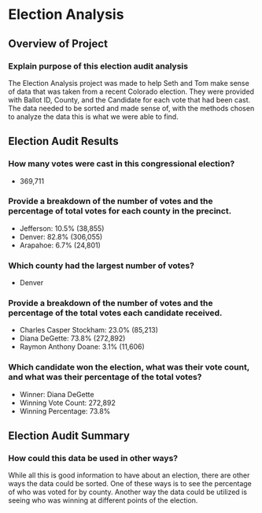 # Election Analysis

## Overview of Project

### Explain purpose of this election audit analysis
The Election Analysis project was made to help Seth and Tom make sense of data that was taken from a recent Colorado election. They were provided with Ballot ID, County, and the Candidate for each vote that had been cast. The data needed to be sorted and made sense of, with the methods chosen to analyze the data this is what we were able to find.

## Election Audit Results
### How many votes were cast in this congressional election?
- 369,711
### Provide a breakdown of the number of votes and the percentage of total votes for each county in the precinct.
- Jefferson: 10.5% (38,855)
- Denver: 82.8% (306,055)
- Arapahoe: 6.7% (24,801)

### Which county had the largest number of votes?
- Denver
### Provide a breakdown of the number of votes and the percentage of the total votes each candidate received.
- Charles Casper Stockham: 23.0% (85,213)
- Diana DeGette: 73.8% (272,892)
- Raymon Anthony Doane: 3.1% (11,606)

### Which candidate won the election, what was their vote count, and what was their percentage of the total votes?
- Winner: Diana DeGette
- Winning Vote Count: 272,892
- Winning Percentage: 73.8%


## Election Audit Summary
### How could this data be used in other ways?
While all this is good information to have about an election, there are other ways the data could be sorted. One of these ways is to see the percentage of who was voted for by county. Another way the data could be utilized is seeing who was winning at different points of the election. 


